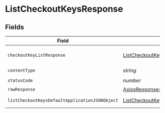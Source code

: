 # ListCheckoutKeysResponse


## Fields

| Field                                                                                                         | Type                                                                                                          | Required                                                                                                      | Description                                                                                                   |
| ------------------------------------------------------------------------------------------------------------- | ------------------------------------------------------------------------------------------------------------- | ------------------------------------------------------------------------------------------------------------- | ------------------------------------------------------------------------------------------------------------- |
| `checkoutKeyListResponse`                                                                                     | [ListCheckoutKeysCheckoutKeyListResponse](../../models/operations/listcheckoutkeyscheckoutkeylistresponse.md) | :heavy_minus_sign:                                                                                            | A sequence of checkout keys.                                                                                  |
| `contentType`                                                                                                 | *string*                                                                                                      | :heavy_check_mark:                                                                                            | N/A                                                                                                           |
| `statusCode`                                                                                                  | *number*                                                                                                      | :heavy_check_mark:                                                                                            | N/A                                                                                                           |
| `rawResponse`                                                                                                 | [AxiosResponse>](https://axios-http.com/docs/res_schema)                                                      | :heavy_minus_sign:                                                                                            | N/A                                                                                                           |
| `listCheckoutKeysDefaultApplicationJSONObject`                                                                | [ListCheckoutKeysDefaultApplicationJSON](../../models/operations/listcheckoutkeysdefaultapplicationjson.md)   | :heavy_minus_sign:                                                                                            | Error response.                                                                                               |